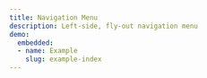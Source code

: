 ```yaml
---
title: Navigation Menu
description: Left-side, fly-out navigation menu
demo:
  embedded:
  - name: Example
    slug: example-index
---
```

